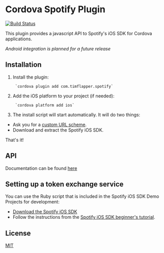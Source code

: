 # Cordova Spotify Plugin

[![Build Status](https://travis-ci.org/timflapper/cordova-spotify-plugin.svg?branch=master)](https://travis-ci.org/timflapper/cordova-spotify-plugin)

This plugin provides a javascript API to Spotify's iOS SDK for Cordova applications.

_Android integration is planned for a future release_

## Installation
	
1. Install the plugin:

		`cordova plugin add com.timflapper.spotify`

2. Add the iOS platform to your project (if needed):

        `cordova platform add ios`

3. The install script will start automatically. It will do two things:
 - Ask you for a [custom URL scheme](http://bit.ly/1u11ZUz).
 - Download and extract the Spotify iOS SDK.

That's it!

## API

Documentation can be found [here](https://github.com/timflapper/cordova-plugin-spotify/wiki/API)

## Setting up a token exchange service

You can use the Ruby script that is included in the Spotify iOS SDK Demo Projects for development:

- [Download the Spotify iOS SDK](https://github.com/spotify/ios-sdk/releases)
- Follow the instructions from the [Spotify iOS SDK beginner's tutorial](https://developer.spotify.com/technologies/spotify-ios-sdk/tutorial/).	

## License

[MIT](LICENSE)
